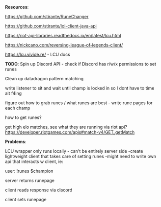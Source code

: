 **Resources**: 

https://github.com/stirante/RuneChanger

https://github.com/stirante/lol-client-java-api

https://riot-api-libraries.readthedocs.io/en/latest/lcu.html

https://nickcano.com/reversing-league-of-legends-client/

https://lcu.vivide.re/ - LCU docs 

**TODO**: 
Spin up Discord API - check if Discord has r/w/x permissions to set runes 

Clean up datadragon pattern matching 

write listener to sit and wait until champ is locked in so I dont have to time alt f4ing 

figure out how to grab runes / what runes are best - write rune pages for each champ 

how to get runes? 

get high elo matches, see what they are running via riot api? https://developer.riotgames.com/apis#match-v4/GET_getMatch

**Problems**:

LCU wrapper only runs locally - can't be entirely server side 
-create lightweight client that takes care of setting runes 
-might need to write own api that interacts w client, ie: 

user: !runes $champion 

server returns runepage 

client reads response via discord 

client sets runepage 

